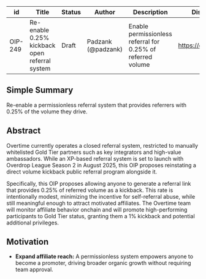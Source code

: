 | id | Title | Status | Author | Description | Discussions to | Created |
| ----------- | ----------- | ----------- | ----------- | ----------- | ----------- | ----------- |
| OIP-249 | Re-enable 0.25% kickback open referral system | Draft | Padzank (@padzank) | Enable permissionless referral for 0.25% of referred volume | https://discord.gg/thales | 2025-07-18

## Simple Summary
Re-enable a permissionless referral system that provides referrers with 0.25% of the volume they drive.

## Abstract

Overtime currently operates a closed referral system, restricted to manually whitelisted Gold Tier partners such as key integrators and high-value ambassadors. While an XP-based referral system is set to launch with Overdrop League Season 2 in August 2025, this OIP proposes reinstating a direct volume kickback public referral program alongside it.

Specifically, this OIP proposes allowing anyone to generate a referral link that provides 0.25% of referred volume as a kickback. This rate is intentionally modest, minimizing the incentive for self-referral abuse, while still meaningful enough to attract motivated affiliates. The Overtime team will monitor affiliate behavior onchain and will promote high-performing participants to Gold Tier status, granting them a 1% kickback and potential additional privileges.

## Motivation

- **Expand affiliate reach:** A permissionless system empowers anyone to become a promoter, driving broader organic growth without requiring team approval.

- **Layered incentives:** While XP rewards will drive Overdrop League engagement, a real-volume kickback incentivizes affiliates with longer-term commercial alignment.

- **Abuse mitigation through design:** A 0.25% rebate is small enough that self-referral yields limited economic benefit, reducing the risk of abuse.

- **Clear path to higher rewards:** While 0.25% alone may not be highly enticing to all users, the ability to be upgraded to a 1% Gold Tier status based on performance is a significant incentive. This creates a strong draw for affiliates to build genuine, high-performing referral networks in hopes of reaching the higher reward tier. The team retains discretion to upgrade successful affiliates, preserving quality while creating aspirational targets for new promoters.

- **Proven growth mechanism:** Referral systems have consistently proven effective in driving user acquisition and retention—both onchain and offchain. From onchain to Web2 giants, referrals have played a central role in scaling usage and community participation. Enabling this dynamic in a permissionless way on Overtime aligns with battle-tested models that have driven billions in volume across the industry.

## Specification

This OIP entails the Overtime Protocol DAO to enable referral infrastructure that allows any user to generate a unique, trackable referral link tied to their address onchain that allocates a 0.25% kickback of referred trading volume.

## Implementation

TBD

## Copyright
 
Copyright and related rights waived via CC0.